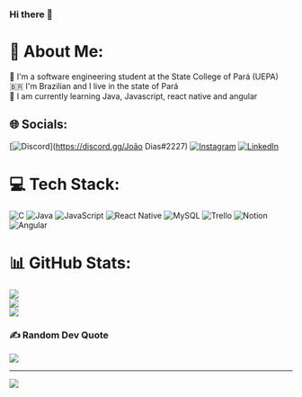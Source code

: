 ### Hi there 👋
# 💫 About Me:
🔭 I'm a software engineering student at the State College of Pará (UEPA)<br>🇧🇷  I'm Brazilian and I live in the state of Pará<br>🌱 I am currently learning Java, Javascript, react native and angular<br>


## 🌐 Socials:
[![Discord](https://img.shields.io/badge/Discord-%237289DA.svg?logo=discord&logoColor=white)](https://discord.gg/João Dias#2227) [![Instagram](https://img.shields.io/badge/Instagram-%23E4405F.svg?logo=Instagram&logoColor=white)](https://instagram.com/jvictor_xx2) [![LinkedIn](https://img.shields.io/badge/LinkedIn-%230077B5.svg?logo=linkedin&logoColor=white)](https://linkedin.com/in/jvictorsdias) 

# 💻 Tech Stack:
![C](https://img.shields.io/badge/c-%2300599C.svg?style=for-the-badge&logo=c&logoColor=white) ![Java](https://img.shields.io/badge/java-%23ED8B00.svg?style=for-the-badge&logo=java&logoColor=white) ![JavaScript](https://img.shields.io/badge/javascript-%23323330.svg?style=for-the-badge&logo=javascript&logoColor=%23F7DF1E) ![React Native](https://img.shields.io/badge/react_native-%2320232a.svg?style=for-the-badge&logo=react&logoColor=%2361DAFB) ![MySQL](https://img.shields.io/badge/mysql-%2300f.svg?style=for-the-badge&logo=mysql&logoColor=white) ![Trello](https://img.shields.io/badge/Trello-%23026AA7.svg?style=for-the-badge&logo=Trello&logoColor=white) ![Notion](https://img.shields.io/badge/Notion-%23000000.svg?style=for-the-badge&logo=notion&logoColor=white) ![Angular](https://img.shields.io/badge/angular-%23DD0031.svg?style=for-the-badge&logo=angular&logoColor=white)
# 📊 GitHub Stats:
![](https://github-readme-stats.vercel.app/api?username=jvtxr&theme=dark&hide_border=false&include_all_commits=false&count_private=false)<br/>
![](https://github-readme-streak-stats.herokuapp.com/?user=jvtxr&theme=dark&hide_border=false)<br/>
![](https://github-readme-stats.vercel.app/api/top-langs/?username=jvtxr&theme=dark&hide_border=false&include_all_commits=false&count_private=false&layout=compact)

### ✍️ Random Dev Quote
![](https://quotes-github-readme.vercel.app/api?type=horizontal&theme=gruvbox)

---
[![](https://visitcount.itsvg.in/api?id=jvtxr&icon=5&color=3)](https://visitcount.itsvg.in)

<!-- Proudly created with GPRM ( https://gprm.itsvg.in ) -->
